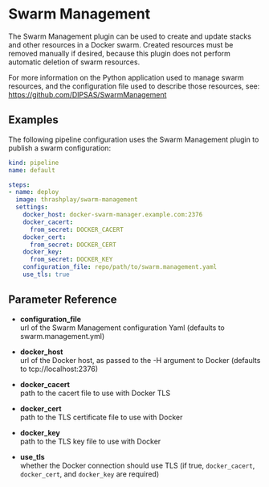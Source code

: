 # Swarm Management

The Swarm Management plugin can be used to create and update stacks and other resources in a Docker
swarm. Created resources must be removed manually if desired, because this plugin does not perform
automatic deletion of swarm resources.

For more information on the Python application used to manage swarm resources, and the configuration
file used to describe those resources, see: https://github.com/DIPSAS/SwarmManagement

## Examples

The following pipeline configuration uses the Swarm Management plugin to publish a swarm configuration:

```yaml
kind: pipeline
name: default

steps:
- name: deploy
  image: thrashplay/swarm-management
  settings:
    docker_host: docker-swarm-manager.example.com:2376
    docker_cacert:
      from_secret: DOCKER_CACERT
    docker_cert:
      from_secret: DOCKER_CERT
    docker_key:
      from_secret: DOCKER_KEY
    configuration_file: repo/path/to/swarm.management.yaml
    use_tls: true
```

## Parameter Reference

- **configuration_file**   
   url of the Swarm Management configuration Yaml (defaults to swarm.management.yml)

- **docker_host**   
   url of the Docker host, as passed to the -H argument to Docker (defaults to tcp://localhost:2376)

- **docker_cacert**   
   path to the cacert file to use with Docker TLS

- **docker_cert**   
   path to the TLS certificate file to use with Docker

- **docker_key**   
  path to the TLS key file to use with Docker

- **use_tls**   
  whether the Docker connection should use TLS (if true, `docker_cacert`, `docker_cert`, and `docker_key` are required)